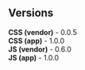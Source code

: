## Versions

**CSS (vendor)** - 0.0.5<br>
**CSS (app)** - 1.0.0<br>
**JS (vendor)** - 0.6.0<br>
**JS (app)** - 1.0.0<br>